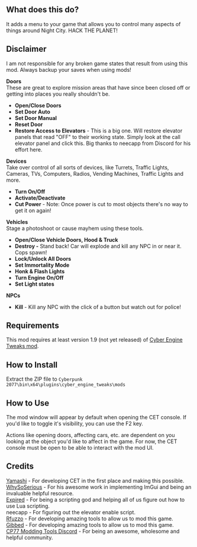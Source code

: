 ## **What does this do?**
It adds a menu to your game that allows you to control many aspects of things around Night City. HACK THE PLANET!  


## Disclaimer
I am not responsible for any broken game states that result from using this mod. Always backup your saves when using mods!
  
**Doors**  
These are great to explore mission areas that have since been closed off or getting into places you really shouldn't be.  

-   **Open/Close Doors**
-   **Set Door Auto**
-   **Set Door Manual**
-   **Reset Door**
-   **Restore Access to Elevators**  - This is a big one. Will restore elevator panels that read "OFF" to their working state. Simply look at the call elevator panel and click this. Big thanks to neecapp from Discord for his effort here.

  
**Devices**  
Take over control of all sorts of devices, like Turrets, Traffic Lights, Cameras, TVs, Computers, Radios, Vending Machines, Traffic Lights and more.  

-   **Turn On/Off**
-   **Activate/Deactivate**
-   **Cut Power** - Note: Once power is cut to most objects there's no way to get it on again!

  
**Vehicles**  
Stage a photoshoot or cause mayhem using these tools.  

-   **Open/Close Vehicle Doors, Hood & Truck**
-   **Destroy -** Stand back! Car will explode and kill any NPC in or near it. Cops spawn!
-   **Lock/Unlock All Doors**
-   **Set Immortality Mode**
-   **Honk & Flash Lights**
-   **Turn Engine On/Off**
-   **Set Light states**

**NPCs**  

-   **Kill** - Kill any NPC with the click of a button but watch out for police!

  
  


## Requirements
This mod requires at least version 1.9 (not yet released) of [Cyber Engine Tweaks mod](https://github.com/yamashi/CyberEngineTweaks/releases).  
  
  

## **How to Install**

  
Extract the ZIP file to `Cyberpunk 2077\bin\x64\plugins\cyber_engine_tweaks\mods  
`  
  

## **How to Use**

The mod window will appear by default when opening the CET console. If you'd like to toggle it's visibility, you can use the F2 key.  
  
Actions like opening doors, affecting cars, etc. are dependent on you looking at the object you'd like to affect in the game. For now, the CET console must be open to be able to interact with the mod UI.  
  
  

## **Credits**

[Yamashi](https://github.com/yamashi) - For developing CET in the first place and making this possible.  
[WhySoSerious](https://github.com/WSSDude420) - For his awesome work in implementing ImGui and being an invaluable helpful resource.  
[Expired](https://github.com/expired6978) - For being a scripting god and helping all of us figure out how to use Lua scripting.  
neecapp - For figuring out the elevator enable script.  
[Rfuzzo](https://github.com/rfuzzo) - For developing amazing tools to allow us to mod this game.  
[Gibbed](https://github.com/gibbed/) - For developing amazing tools to allow us to mod this game.  
[CP77 Modding Tools Discord](https://discord.gg/cFZv8F3p) - For being an awesome, wholesome and helpful community.